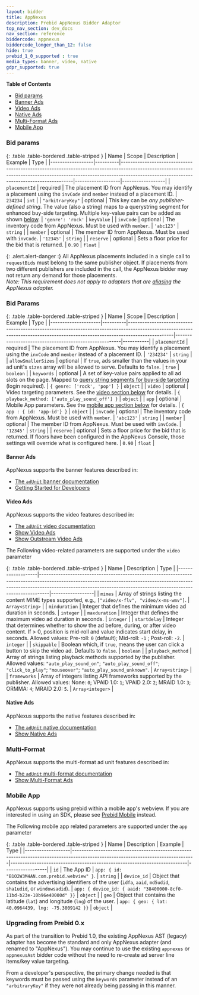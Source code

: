 ```yaml
---
layout: bidder
title: AppNexus
description: Prebid AppNexus Bidder Adaptor
top_nav_section: dev_docs
nav_section: reference
biddercode: appnexus
biddercode_longer_than_12: false
hide: true
prebid_1_0_supported : true
media_types: banner, video, native
gdpr_supported: true
---
```


**Table of Contents**

- [Bid params](#appnexus-bid-params)
- [Banner Ads](#appnexus-Banner)
- [Video Ads](#appnexus-Video)
- [Native Ads](#appnexus-Native)
- [Multi-Format Ads](#appnexus-Multi-Format)
- [Mobile App](#appnexus-Mobile-App)

<a name="appnexus-bid-params" />

### Bid params

{: .table .table-bordered .table-striped }
| Name             | Scope    | Description                                                                                                                                                                                                          | Example           | Type             |
|------------------|----------|----------------------------------------------------------------------------------------------------------------------------------------------------------------------------------------------------------------------|-------------------|------------------|
| `placementId`    | required | The placement ID from AppNexus.  You may identify a placement using the `invCode` and `member` instead of a placement ID.                                                                                            | `234234`          | `int`            |
| `"arbitraryKey"` | optional | This key can be *any publisher-defined string*. The value (also a string) maps to a querystring segment for enhanced buy-side targeting. Multiple key-value pairs can be added as shown [below](#appnexus-pub-keys). | `'genre': 'rock'` | `keyValue`       |
| `invCode`        | optional | The inventory code from AppNexus. Must be used with `member`.                                                                                                                                                        | `'abc123'`        | `string`         |
| `member`         | optional | The member ID  from AppNexus. Must be used with `invCode`.                                                                                                                                                           | `'12345'`         | `string`         |
| `reserve`        | optional | Sets a floor price for the bid that is returned.                                                                                                                                                                     | `0.90`            | `float`          |

{: .alert.alert-danger :}
All AppNexus placements included in a single call to `requestBids` must belong to the same publisher object.  If placements from two different publishers are included in the call, the AppNexus bidder may not return any demand for those placements. <br />
*Note: This requirement does not apply to adapters that are [aliasing]({{site.baseurl}}/dev-docs/publisher-api-reference.html#module_pbjs.aliasBidder) the AppNexus adapter.*


### Bid Params

{: .table .table-bordered .table-striped }
| Name                | Scope    | Description                                                                                                                                                                   | Example                                               | Type      |
|---------------------|----------|-------------------------------------------------------------------------------------------------------------------------------------------------------------------------------|-------------------------------------------------------|-----------|
| `placementId`       | required | The placement ID from AppNexus.  You may identify a placement using the `invCode` and `member` instead of a placement ID.                                                     | `'234234'`                                            | `string`  |
| `allowSmallerSizes` | optional | If `true`, ads smaller than the values in your ad unit's `sizes` array will be allowed to serve. Defaults to `false`.                                                         | `true`                                                | `boolean` |
| `keywords`          | optional | A set of key-value pairs applied to all ad slots on the page.  Mapped to [query string segments for buy-side targeting](https://wiki.appnexus.com/x/7oCzAQ) (login required). | `{ genre: ['rock', 'pop'] }`                          | `object`  |
| `video`             | optional | Video targeting parameters.  See the [video section below](#appnexus-Video) for details.                                                                                      | `{ playback_method: ['auto_play_sound_off'] }`        | `object`  |
| `app`               | optional | Mobile App parameters.  See the [mobile app section below](#appnexus-Mobile-App) for details.                                                                                 | `{ app : { id: 'app-id'} }`                           | `object`  |
| `invCode`           | optional | The inventory code from AppNexus. Must be used with `member`.                                                                                                                 | `'abc123'`                                            | `string`  |
| `member`            | optional | The member ID  from AppNexus. Must be used with `invCode`.                                                                                                                    | `'12345'`                                             | `string`  |
| `reserve`           | optional | Sets a floor price for the bid that is returned. If floors have been configured in the AppNexus Console, those settings will override what is configured here.                | `0.90`                                                | `float`   |


<a name="appnexus-Banner" />

#### Banner Ads

AppNexus supports the banner features described in:

- [The `adUnit` banner documentation]({{site.baseurl}}/dev-docs/adunit-reference.html#adUnit-banner-example)
- [Getting Started for Developers]({{site.baseurl}}/dev-docs/getting-started.html)

<a name="appnexus-Video" />

#### Video Ads

AppNexus supports the video features described in:

- [The `adUnit` video documentation]({{site.baseurl}}/dev-docs/adunit-reference.html#adUnit-video-example)
- [Show Video Ads]({{site.baseurl}}/dev-docs/show-video-with-a-dfp-video-tag.html)
- [Show Outstream Video Ads]({{site.baseurl}}/dev-docs/show-outstream-video-ads.html)

The Following video-related parameters are supported under the `video` parameter

{: .table .table-bordered .table-striped }
| Name              | Description                                                                                                                                                                                                                                  | Type             |
|-------------------|----------------------------------------------------------------------------------------------------------------------------------------------------------------------------------------------------------------------------------------------|------------------|
| `mimes`           | Array of strings listing the content MIME types supported, e.g., `["video/x-flv", "video/x-ms-wmv"]`.                                                                                                                                        | `Array<string>`  |
| `minduration`     | Integer that defines the minimum video ad duration in seconds.                                                                                                                                                                               | `integer`        |
| `maxduration`     | Integer that defines the maximum video ad duration in seconds.                                                                                                                                                                               | `integer`        |
| `startdelay`      | Integer that determines whether to show the ad before, during, or after video content.  If > 0, position is mid-roll and value indicates start delay, in seconds. Allowed values: Pre-roll: `0` (default); Mid-roll: `-1` ; Post-roll: `-2`. | `integer`        |
| `skippable`       | Boolean which, if `true`, means the user can click a button to skip the video ad.  Defaults to `false`.                                                                                                                                      | `boolean`        |
| `playback_method` | Array of strings listing playback methods supported by the publisher.  Allowed values: `"auto_play_sound_on"`; `"auto_play_sound_off"`; `"click_to_play"`; `"mouseover"`; `"auto_play_sound_unknown"`.                                       | `Array<string>`  |
| `frameworks`      | Array of integers listing API frameworks supported by the publisher. Allowed values: None: `0`; VPAID 1.0: `1`; VPAID 2.0: `2`; MRAID 1.0: `3`; ORMMA: `4`; MRAID 2.0: `5`.                                                                  | `Array<integer>` |

<a name="appnexus-Native" />

#### Native Ads

AppNexus supports the native features described in:

- [The `adUnit` native documentation]({{site.baseurl}}/dev-docs/adunit-reference.html#adUnit-native-example)
- [Show Native Ads]({{site.baseurl}}/dev-docs/show-native-ads.html)

<a name="appnexus-Multi-Format" />

### Multi-Format

AppNexus supports the multi-format ad unit features described in:

- [The `adUnit` multi-format documentation]({{site.baseurl}}/dev-docs/adunit-reference.html#adUnit-multi-format-example)
- [Show Multi-Format Ads]({{site.baseurl}}/dev-docs/show-multi-format-ads.html)

<a name="appnexus-Mobile-App" />

### Mobile App

AppNexus supports using prebid within a mobile app's webview. If you are interested in using an SDK, please see [Prebid Mobile]({{site.baseurl}}/prebid-mobile/prebid-mobile.html) instead.

The Following mobile app related parameters are supported under the `app` parameter

{: .table .table-bordered .table-striped }
| Name              | Description                                                                                                                     | Example                                                                  | Type             |
|-------------------|---------------------------------------------------------------------------------------------------------------------------------|--------------------------------------------------------------------------|------------------|
| `id`              | The App ID                                                                                                                      | `app: { id: "B1O2W3M4AN.com.prebid.webview" }`.                          | `string`         |
| `device_id`       | Object that contains the advertising identifiers of the user (`idfa`, `aaid`, `md5udid`, `sha1udid`, or `windowsadid`).         | `app: { device_id: { aaid: "38400000-8cf0-11bd-b23e-10b96e40000d" }}`    | `object`         |
| `geo`             | Object that contains the latitude (`lat`) and longitude (`lng`) of the user.                                                    | `app: { geo: { lat: 40.0964439, lng: -75.3009142 }}`                     | `object`         |

### Upgrading from Prebid 0.x
As part of the transition to Prebid 1.0, the existing AppNexus AST (legacy) adapter has become the standard and only AppNexus adapter (and renamed to "AppNexus"). You may continue to use the existing `appnexus` or `appnexusAst` bidder code without the need to re-create ad server line items/key value targeting.

From a developer's perspective, the primary change needed is that keywords must be passed using the `keywords` parameter instead of an `"arbitraryKey"` if they were not already being passing in this manner.
